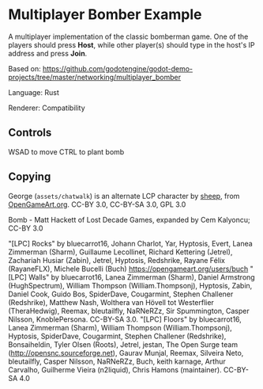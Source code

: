 # Multiplayer Bomber Example

A multiplayer implementation of the classic bomberman game.
One of the players should press **Host**, while other player(s)
should type in the host's IP address and press **Join**.

Based on: https://github.com/godotengine/godot-demo-projects/tree/master/networking/multiplayer_bomber

Language: Rust

Renderer: Compatibility

## Controls

WSAD to move
CTRL to plant bomb


## Copying

George (`assets/chatwalk`) is an alternate LCP character by [sheep](https://opengameart.org/users/sheep), from [OpenGameArt.org](https://opengameart.org/content/alternate-lpc-character-sprites-george). CC-BY 3.0, CC-BY-SA 3.0, GPL 3.0

Bomb - Matt Hackett of Lost Decade Games, expanded by Cem Kalyoncu; CC-BY 3.0

"[LPC] Rocks" by bluecarrot16, Johann Charlot, Yar, Hyptosis, Evert, Lanea Zimmerman (Sharm), Guillaume Lecollinet, Richard Kettering (Jetrel), Zachariah Husiar (Zabin), Jetrel, Hyptosis, Redshrike, Rayane Félix (RayaneFLX), Michele Bucelli (Buch) <https://opengameart.org/users/buch>
"[LPC] Walls" by bluecarrot16, Lanea Zimmerman (Sharm), Daniel Armstrong (HughSpectrum), William Thompson (William.Thompsonj), Hyptosis, Zabin, Daniel Cook, Guido Bos, SpiderDave, Cougarmint, Stephen Challener (Redshrike), Matthew Nash, Wolthera van Hövell tot Westerflier (TheraHedwig), Reemax, bleutailfly, NaRNeRZz, Sir Spummington, Casper Nilsson, KnoblePersona. CC-BY-SA 3.0.
"[LPC] Floors" by bluecarrot16, Lanea Zimmerman (Sharm), William Thompson (William.Thompsonj), Hyptosis, SpiderDave, Cougarmint, Stephen Challener (Redshrike), Bonsaiheldin, Tyler Olsen (Roots), Jetrel, jestan, The Open Surge team (http://opensnc.sourceforge.net), Gaurav Munjal, Reemax, Silveira Neto, bleutailfly, Casper Nilsson, NaRNeRZz, Buch, keith karnage, Arthur Carvalho, Guilherme Vieira (n2liquid), Chris Hamons (maintainer). CC-BY-SA 4.0

